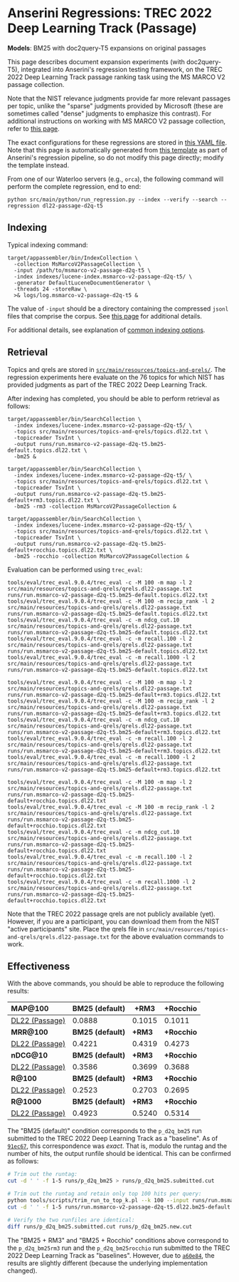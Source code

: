 # Anserini Regressions: TREC 2022 Deep Learning Track (Passage)

**Models**: BM25 with doc2query-T5 expansions on original passages

This page describes document expansion experiments (with doc2query-T5), integrated into Anserini's regression testing framework, on the TREC 2022 Deep Learning Track passage ranking task using the MS MARCO V2 passage collection.

Note that the NIST relevance judgments provide far more relevant passages per topic, unlike the "sparse" judgments provided by Microsoft (these are sometimes called "dense" judgments to emphasize this contrast).
For additional instructions on working with MS MARCO V2 passage collection, refer to [this page](experiments-msmarco-v2.md).

The exact configurations for these regressions are stored in [this YAML file](../src/main/resources/regression/dl22-passage-d2q-t5.yaml).
Note that this page is automatically generated from [this template](../src/main/resources/docgen/templates/dl22-passage-d2q-t5.template) as part of Anserini's regression pipeline, so do not modify this page directly; modify the template instead.

From one of our Waterloo servers (e.g., `orca`), the following command will perform the complete regression, end to end:

```
python src/main/python/run_regression.py --index --verify --search --regression dl22-passage-d2q-t5
```

## Indexing

Typical indexing command:

```
target/appassembler/bin/IndexCollection \
  -collection MsMarcoV2PassageCollection \
  -input /path/to/msmarco-v2-passage-d2q-t5 \
  -index indexes/lucene-index.msmarco-v2-passage-d2q-t5/ \
  -generator DefaultLuceneDocumentGenerator \
  -threads 24 -storeRaw \
  >& logs/log.msmarco-v2-passage-d2q-t5 &
```

The value of `-input` should be a directory containing the compressed `jsonl` files that comprise the corpus.
See [this page](experiments-msmarco-v2.md) for additional details.

For additional details, see explanation of [common indexing options](common-indexing-options.md).

## Retrieval

Topics and qrels are stored in [`src/main/resources/topics-and-qrels/`](../src/main/resources/topics-and-qrels/).
The regression experiments here evaluate on the 76 topics for which NIST has provided judgments as part of the TREC 2022 Deep Learning Track.

<!-- update link once data becomes public
The original data can be found [here](https://trec.nist.gov/data/deep2022.html).
-->

After indexing has completed, you should be able to perform retrieval as follows:

```
target/appassembler/bin/SearchCollection \
  -index indexes/lucene-index.msmarco-v2-passage-d2q-t5/ \
  -topics src/main/resources/topics-and-qrels/topics.dl22.txt \
  -topicreader TsvInt \
  -output runs/run.msmarco-v2-passage-d2q-t5.bm25-default.topics.dl22.txt \
  -bm25 &

target/appassembler/bin/SearchCollection \
  -index indexes/lucene-index.msmarco-v2-passage-d2q-t5/ \
  -topics src/main/resources/topics-and-qrels/topics.dl22.txt \
  -topicreader TsvInt \
  -output runs/run.msmarco-v2-passage-d2q-t5.bm25-default+rm3.topics.dl22.txt \
  -bm25 -rm3 -collection MsMarcoV2PassageCollection &

target/appassembler/bin/SearchCollection \
  -index indexes/lucene-index.msmarco-v2-passage-d2q-t5/ \
  -topics src/main/resources/topics-and-qrels/topics.dl22.txt \
  -topicreader TsvInt \
  -output runs/run.msmarco-v2-passage-d2q-t5.bm25-default+rocchio.topics.dl22.txt \
  -bm25 -rocchio -collection MsMarcoV2PassageCollection &
```

Evaluation can be performed using `trec_eval`:

```
tools/eval/trec_eval.9.0.4/trec_eval -c -M 100 -m map -l 2 src/main/resources/topics-and-qrels/qrels.dl22-passage.txt runs/run.msmarco-v2-passage-d2q-t5.bm25-default.topics.dl22.txt
tools/eval/trec_eval.9.0.4/trec_eval -c -M 100 -m recip_rank -l 2 src/main/resources/topics-and-qrels/qrels.dl22-passage.txt runs/run.msmarco-v2-passage-d2q-t5.bm25-default.topics.dl22.txt
tools/eval/trec_eval.9.0.4/trec_eval -c -m ndcg_cut.10 src/main/resources/topics-and-qrels/qrels.dl22-passage.txt runs/run.msmarco-v2-passage-d2q-t5.bm25-default.topics.dl22.txt
tools/eval/trec_eval.9.0.4/trec_eval -c -m recall.100 -l 2 src/main/resources/topics-and-qrels/qrels.dl22-passage.txt runs/run.msmarco-v2-passage-d2q-t5.bm25-default.topics.dl22.txt
tools/eval/trec_eval.9.0.4/trec_eval -c -m recall.1000 -l 2 src/main/resources/topics-and-qrels/qrels.dl22-passage.txt runs/run.msmarco-v2-passage-d2q-t5.bm25-default.topics.dl22.txt

tools/eval/trec_eval.9.0.4/trec_eval -c -M 100 -m map -l 2 src/main/resources/topics-and-qrels/qrels.dl22-passage.txt runs/run.msmarco-v2-passage-d2q-t5.bm25-default+rm3.topics.dl22.txt
tools/eval/trec_eval.9.0.4/trec_eval -c -M 100 -m recip_rank -l 2 src/main/resources/topics-and-qrels/qrels.dl22-passage.txt runs/run.msmarco-v2-passage-d2q-t5.bm25-default+rm3.topics.dl22.txt
tools/eval/trec_eval.9.0.4/trec_eval -c -m ndcg_cut.10 src/main/resources/topics-and-qrels/qrels.dl22-passage.txt runs/run.msmarco-v2-passage-d2q-t5.bm25-default+rm3.topics.dl22.txt
tools/eval/trec_eval.9.0.4/trec_eval -c -m recall.100 -l 2 src/main/resources/topics-and-qrels/qrels.dl22-passage.txt runs/run.msmarco-v2-passage-d2q-t5.bm25-default+rm3.topics.dl22.txt
tools/eval/trec_eval.9.0.4/trec_eval -c -m recall.1000 -l 2 src/main/resources/topics-and-qrels/qrels.dl22-passage.txt runs/run.msmarco-v2-passage-d2q-t5.bm25-default+rm3.topics.dl22.txt

tools/eval/trec_eval.9.0.4/trec_eval -c -M 100 -m map -l 2 src/main/resources/topics-and-qrels/qrels.dl22-passage.txt runs/run.msmarco-v2-passage-d2q-t5.bm25-default+rocchio.topics.dl22.txt
tools/eval/trec_eval.9.0.4/trec_eval -c -M 100 -m recip_rank -l 2 src/main/resources/topics-and-qrels/qrels.dl22-passage.txt runs/run.msmarco-v2-passage-d2q-t5.bm25-default+rocchio.topics.dl22.txt
tools/eval/trec_eval.9.0.4/trec_eval -c -m ndcg_cut.10 src/main/resources/topics-and-qrels/qrels.dl22-passage.txt runs/run.msmarco-v2-passage-d2q-t5.bm25-default+rocchio.topics.dl22.txt
tools/eval/trec_eval.9.0.4/trec_eval -c -m recall.100 -l 2 src/main/resources/topics-and-qrels/qrels.dl22-passage.txt runs/run.msmarco-v2-passage-d2q-t5.bm25-default+rocchio.topics.dl22.txt
tools/eval/trec_eval.9.0.4/trec_eval -c -m recall.1000 -l 2 src/main/resources/topics-and-qrels/qrels.dl22-passage.txt runs/run.msmarco-v2-passage-d2q-t5.bm25-default+rocchio.topics.dl22.txt
```

Note that the TREC 2022 passage qrels are not publicly available (yet).
However, if you are a participant, you can download them from the NIST "active participants" site.
Place the qrels file in `src/main/resources/topics-and-qrels/qrels.dl22-passage.txt` for the above evaluation commands to work.

## Effectiveness

With the above commands, you should be able to reproduce the following results:

| **MAP@100**                                                                                                  | **BM25 (default)**| **+RM3**  | **+Rocchio**|
|:-------------------------------------------------------------------------------------------------------------|-----------|-----------|-----------|
| [DL22 (Passage)](https://microsoft.github.io/msmarco/TREC-Deep-Learning)                                     | 0.0888    | 0.1015    | 0.1011    |
| **MRR@100**                                                                                                  | **BM25 (default)**| **+RM3**  | **+Rocchio**|
| [DL22 (Passage)](https://microsoft.github.io/msmarco/TREC-Deep-Learning)                                     | 0.4221    | 0.4319    | 0.4273    |
| **nDCG@10**                                                                                                  | **BM25 (default)**| **+RM3**  | **+Rocchio**|
| [DL22 (Passage)](https://microsoft.github.io/msmarco/TREC-Deep-Learning)                                     | 0.3586    | 0.3699    | 0.3688    |
| **R@100**                                                                                                    | **BM25 (default)**| **+RM3**  | **+Rocchio**|
| [DL22 (Passage)](https://microsoft.github.io/msmarco/TREC-Deep-Learning)                                     | 0.2523    | 0.2703    | 0.2695    |
| **R@1000**                                                                                                   | **BM25 (default)**| **+RM3**  | **+Rocchio**|
| [DL22 (Passage)](https://microsoft.github.io/msmarco/TREC-Deep-Learning)                                     | 0.4923    | 0.5240    | 0.5314    |

The "BM25 (default)" condition corresponds to the `p_d2q_bm25` run submitted to the TREC 2022 Deep Learning Track as a "baseline".
As of [`91ec67`](https://github.com/castorini/anserini/commit/91ec6749bfef206e210bcc1df8cd4060e7d7aaff), this correspondence was _exact_.
That is, modulo the runtag and the number of hits, the output runfile should be identical.
This can be confirmed as follows:

```bash
# Trim out the runtag:
cut -d ' ' -f 1-5 runs/p_d2q_bm25 > runs/p_d2q_bm25.submitted.cut

# Trim out the runtag and retain only top 100 hits per query:
python tools/scripts/trim_run_to_top_k.pl --k 100 --input runs/run.msmarco-v2-passage-d2q-t5.dl22.bm25-default --output runs/run.msmarco-v2-passage-d2q-t5.dl22.bm25-default.hits100
cut -d ' ' -f 1-5 runs/run.msmarco-v2-passage-d2q-t5.dl22.bm25-default.hits100 > runs/p_d2q_bm25.new.cut

# Verify the two runfiles are identical:
diff runs/p_d2q_bm25.submitted.cut runs/p_d2q_bm25.new.cut
```

The "BM25 + RM3" and "BM25 + Rocchio" conditions above correspond to the `p_d2q_bm25rm3` run and the `p_d2q_bm25rocchio` run submitted to the TREC 2022 Deep Learning Track as "baselines".
However, due to [`a60e84`](https://github.com/castorini/anserini/commit/a60e842e9b47eca0ad5266659081fe1180c96b7f), the results are slightly different (because the underlying implementation changed).
